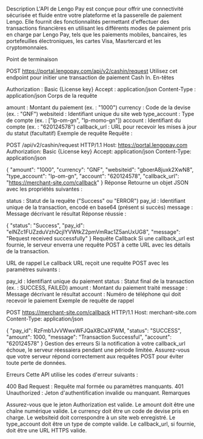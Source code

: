 Description
L'API de Lengo Pay est conçue pour offrir une connectivité sécurisée et fluide entre votre plateforme et la passerelle de paiement Lengo. Elle fournit des fonctionnalités permettant d'effectuer des transactions financières en utilisant les différents modes de paiement pris en charge par Lengo Pay, tels que les paiements mobiles, bancaires, les portefeuilles électroniques, les cartes Visa, Masrtercard et les cryptomonnaies.

Point de terminaison

POST https://portal.lengopay.com/api/v2/cashin/request
Utilisez cet endpoint pour initier une transaction de paiement Cash In.
En-têtes

Authorization : Basic {License key}
Accept : application/json
Content-Type : application/json
Corps de la requête

amount : Montant du paiement (ex. : "1000")
currency : Code de la devise (ex. : "GNF")
websiteid : Identifiant unique du site web
type_account : Type de compte (ex. : ["lp-om-gn", "lp-momo-gn"])
account : Identifiant du compte (ex. : "620124578")
callback_url : URL pour recevoir les mises à jour du statut (facultatif)
Exemple de requête
Requête :

POST /api/v2/cashin/request HTTP/1.1
Host: https://portal.lengopay.com
Authorization: Basic {License key}
Accept: application/json
Content-Type: application/json

{
  "amount": "1000",
  "currency": "GNF",
  "websiteid": "gboerA8juxk2XwN8",
  "type_account": "lp-om-gn",
  "account": "620124578",
  "callback_url": "https://merchant-site.com/callback"
}
Réponse
Retourne un objet JSON avec les propriétés suivantes :

status : Statut de la requête ("Success" ou "ERROR")
pay_id : Identifiant unique de la transaction, encodé en base64 (présent si succès)
message : Message décrivant le résultat
Réponse réussie :

{
  "status": "Success",
  "pay_id": "elNZc1FUZzduVzhQcjlYVWtkZ2pmVmRac1Z5anUxUG8",
  "message": "Request received successfully"
}
Requête Callback
Si une callback_url est fournie, le serveur enverra une requête POST à cette URL avec les détails de la transaction.

URL de rappel
Le callback URL reçoit une requête POST avec les paramètres suivants :

pay_id : Identifiant unique du paiement
status : Statut final de la transaction (ex. : SUCCESS, FAILED)
amount : Montant du paiement traité
message : Message décrivant le résultat
account : Numéro de téléphone qui doit recevoir le paiement
Exemple de requête de rappel

POST https://merchant-site.com/callback HTTP/1.1
Host: merchant-site.com
Content-Type: application/json

{
  "pay_id": RzFmb1JvVWwxWFJQaXBCaXFWM,
  "status": "SUCCESS",
  "amount": 1000,
  "message": "Transaction Successful",
  "account": "620124578"
}
Gestion des erreurs
Si la notification à votre callback_url échoue, le serveur réessaiera pendant une période limitée. Assurez-vous que votre serveur répond correctement aux requêtes POST pour éviter toute perte de données.

Erreurs
Cette API utilise les codes d'erreur suivants :

400 Bad Request : Requête mal formée ou paramètres manquants.
401 Unauthorized : Jeton d'authentification invalide ou manquant.
Remarques

Assurez-vous que le jeton Authorization est valide.
Le amount doit être une chaîne numérique valide.
Le currency doit être un code de devise pris en charge.
Le websiteid doit correspondre à un site web enregistré.
Le type_account doit être un type de compte valide.
Le callback_url, si fournie, doit être une URL HTTPS valide.
